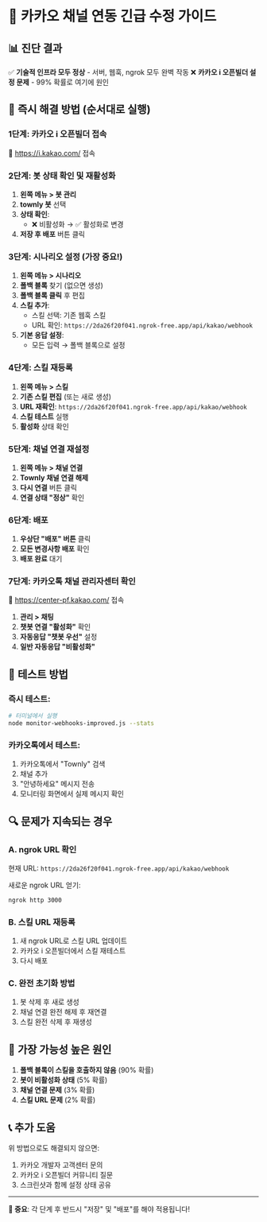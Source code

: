 # 🚨 카카오 채널 연동 긴급 수정 가이드

## 📊 진단 결과
✅ **기술적 인프라 모두 정상** - 서버, 웹훅, ngrok 모두 완벽 작동
❌ **카카오 i 오픈빌더 설정 문제** - 99% 확률로 여기에 원인

## 🎯 즉시 해결 방법 (순서대로 실행)

### 1단계: 카카오 i 오픈빌더 접속
🔗 https://i.kakao.com/ 접속

### 2단계: 봇 상태 확인 및 재활성화
1. **왼쪽 메뉴 > 봇 관리**
2. **townly 봇** 선택
3. **상태 확인**: 
   - ❌ 비활성화 → ✅ 활성화로 변경
4. **저장 후 배포** 버튼 클릭

### 3단계: 시나리오 설정 (가장 중요!)
1. **왼쪽 메뉴 > 시나리오**
2. **폴백 블록** 찾기 (없으면 생성)
3. **폴백 블록 클릭** 후 편집
4. **스킬 추가**:
   - 스킬 선택: 기존 웹훅 스킬
   - URL 확인: `https://2da26f20f041.ngrok-free.app/api/kakao/webhook`
5. **기본 응답 설정**:
   - 모든 입력 → 폴백 블록으로 설정

### 4단계: 스킬 재등록
1. **왼쪽 메뉴 > 스킬**
2. **기존 스킬 편집** (또는 새로 생성)
3. **URL 재확인**: `https://2da26f20f041.ngrok-free.app/api/kakao/webhook`
4. **스킬 테스트** 실행
5. **활성화** 상태 확인

### 5단계: 채널 연결 재설정
1. **왼쪽 메뉴 > 채널 연결**
2. **Townly 채널 연결 해제**
3. **다시 연결** 버튼 클릭
4. **연결 상태 "정상"** 확인

### 6단계: 배포
1. **우상단 "배포" 버튼** 클릭
2. **모든 변경사항 배포** 확인
3. **배포 완료** 대기

### 7단계: 카카오톡 채널 관리자센터 확인
🔗 https://center-pf.kakao.com/ 접속

1. **관리 > 채팅**
2. **챗봇 연결 "활성화"** 확인
3. **자동응답 "챗봇 우선"** 설정
4. **일반 자동응답 "비활성화"**

## 🧪 테스트 방법

### 즉시 테스트:
```bash
# 터미널에서 실행
node monitor-webhooks-improved.js --stats
```

### 카카오톡에서 테스트:
1. 카카오톡에서 "Townly" 검색
2. 채널 추가
3. "안녕하세요" 메시지 전송
4. 모니터링 화면에서 실제 메시지 확인

## 🔍 문제가 지속되는 경우

### A. ngrok URL 확인
현재 URL: `https://2da26f20f041.ngrok-free.app/api/kakao/webhook`

새로운 ngrok URL 얻기:
```bash
ngrok http 3000
```

### B. 스킬 URL 재등록
1. 새 ngrok URL로 스킬 URL 업데이트
2. 카카오 i 오픈빌더에서 스킬 재테스트
3. 다시 배포

### C. 완전 초기화 방법
1. 봇 삭제 후 새로 생성
2. 채널 연결 완전 해제 후 재연결
3. 스킬 완전 삭제 후 재생성

## 🎯 가장 가능성 높은 원인

1. **폴백 블록이 스킬을 호출하지 않음** (90% 확률)
2. **봇이 비활성화 상태** (5% 확률)
3. **채널 연결 문제** (3% 확률)
4. **스킬 URL 문제** (2% 확률)

## 📞 추가 도움

위 방법으로도 해결되지 않으면:
1. 카카오 개발자 고객센터 문의
2. 카카오 i 오픈빌더 커뮤니티 질문
3. 스크린샷과 함께 설정 상태 공유

---

**🚨 중요**: 각 단계 후 반드시 "저장" 및 "배포"를 해야 적용됩니다!
